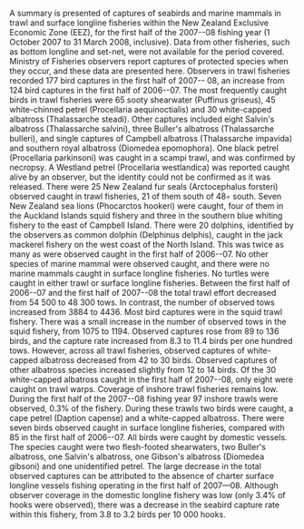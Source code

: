---
---
A summary is presented of captures of seabirds and marine mammals in trawl and surface longline fisheries within the New Zealand Exclusive Economic Zone (EEZ), for the first half of the 2007--08 fishing year (1 October 2007 to 31 March 2008, inclusive). Data from other fisheries, such as bottom longline and set-net, were not available for the period covered. Ministry of Fisheries observers report captures of protected species when they occur, and these data are presented here. Observers in trawl fisheries recorded 177 bird captures in the first half of 2007-- 08, an increase from 124 bird captures in the first half of 2006--07. The most frequently caught birds in trawl fisheries were 65 sooty shearwater (Puffinus griseus), 45 white-chinned petrel (Procellaria aequinoctialis) and 30 white-capped albatross (Thalassarche steadi). Other captures included eight Salvin's albatross (Thalassarche salvini), three Buller's albatross (Thalassarche bulleri), and single captures of Campbell albatross (Thalassarche impavida) and southern royal albatross (Diomedea epomophora). One black petrel (Procellaria parkinsoni) was caught in a scampi trawl, and was confirmed by necropsy. A Westland petrel (Procellaria westlandica) was reported caught alive by an observer, but the identity could not be confirmed as it was released. There were 25 New Zealand fur seals (Arctocephalus forsteri) observed caught in trawl fisheries, 21 of them south of 48&#9702; south. Seven New Zealand sea lions (Phocarctos hookeri) were caught, four of them in the Auckland Islands squid fishery and three in the southern blue whiting fishery to the east of Campbell Island. There were 20 dolphins, identified by the observers as common dolphin (Delphinus delphis), caught in the jack mackerel fishery on the west coast of the North Island. This was twice as many as were observed caught in the first half of 2006--07. No other species of marine mammal were observed caught, and there were no marine mammals caught in surface longline fisheries. No turtles were caught in either trawl or surface longline fisheries. Between the first half of 2006--07 and the first half of 2007--08 the total trawl effort decreased from 54 500 to 48 300 tows. In contrast, the number of observed tows increased from 3884 to 4436. Most bird captures were in the squid trawl fishery. There was a small increase in the number of observed tows in the squid fishery, from 1075 to 1194. Observed captures rose from 89 to 136 birds, and the capture rate increased from 8.3 to 11.4 birds per one hundred tows. However, across all trawl fisheries, observed captures of white-capped albatross decreased from 42 to 30 birds. Observed captures of other albatross species increased slightly from 12 to 14 birds. Of the 30 white-capped albatross caught in the first half of 2007--08, only eight were caught on trawl warps. Coverage of inshore trawl fisheries remains low. During the first half of the 2007--08 fishing year 97 inshore trawls were observed, 0.3% of the fishery. During these trawls two birds were caught, a cape petrel (Daption capense) and a white-capped albatross. There were seven birds observed caught in surface longline fisheries, compared with 85 in the first half of 2006--07. All birds were caught by domestic vessels. The species caught were two flesh-footed shearwaters, two Buller's albatross, one Salvin's albatross, one Gibson's albatross (Diomedea gibsoni) and one unidentified petrel. The large decrease in the total observed captures can be attributed to the absence of charter surface longline vessels fishing operating in the first half of 2007&#8212;08. Although observer coverage in the domestic longline fishery was low (only 3.4% of hooks were observed), there was a decrease in the seabird capture rate within this fishery, from 3.8 to 3.2 birds per 10 000 hooks. 